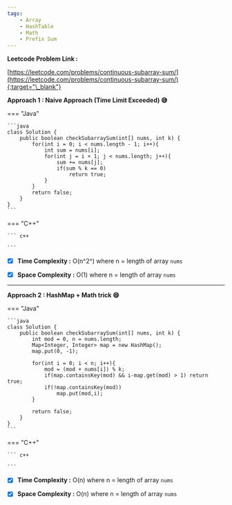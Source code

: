 ```yaml
---
tags:
    - Array
    - HashTable
    - Math
    - Prefix Sum
---
```


**Leetcode Problem Link :**

[https://leetcode.com/problems/continuous-subarray-sum/](https://leetcode.com/problems/continuous-subarray-sum/){:target="\_blank"}

**Approach 1 : Naive Approach (Time Limit Exceeded) :sweat_smile:**

=== "Java"

    ```java
    class Solution {
        public boolean checkSubarraySum(int[] nums, int k) {
            for(int i = 0; i < nums.length - 1; i++){
                int sum = nums[i];
                for(int j = i + 1; j < nums.length; j++){
                    sum += nums[j];
                    if(sum % k == 0)
                        return true;
                }
            }
            return false;
        }
    }
    ```

=== "C++"

    ``` c++

    ```

-   [x] **Time Complexity :** O(n^2^) where n = length of array `nums`

-   [x] **Space Complexity :** O(1) where n = length of array `nums`

<hr>

**Approach 2 : HashMap + Math trick :smile:**

=== "Java"

    ```java
    class Solution {
        public boolean checkSubarraySum(int[] nums, int k) {
            int mod = 0, n = nums.length;
            Map<Integer, Integer> map = new HashMap();
            map.put(0, -1);

            for(int i = 0; i < n; i++){
                mod = (mod + nums[i]) % k;
                if(map.containsKey(mod) && i-map.get(mod) > 1) return true;
                if(!map.containsKey(mod))
                    map.put(mod,i);
            }

            return false;
        }
    }
    ```

=== "C++"

    ``` c++

    ```

-   [x] **Time Complexity :** O(n) where n = length of array `nums`

-   [x] **Space Complexity :** O(n) where n = length of array `nums`
